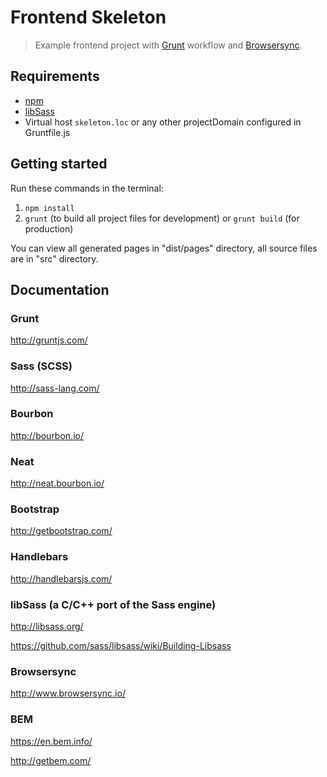 # Frontend Skeleton
> Example frontend project with [Grunt](https://github.com/gruntjs/grunt) workflow and [Browsersync](https://github.com/BrowserSync/grunt-browser-sync).

## Requirements

- [npm](https://github.com/npm/npm)
- [libSass](https://github.com/sass/libsass)
- Virtual host `skeleton.loc` or any other projectDomain configured in Gruntfile.js

## Getting started

Run these commands in the terminal:

1. `npm install`
2. `grunt` (to build all project files for development) or `grunt build` (for production)

You can view all generated pages in "dist/pages" directory, all source files are in "src" directory.

## Documentation

### Grunt
http://gruntjs.com/

### Sass (SCSS)
http://sass-lang.com/

### Bourbon
http://bourbon.io/

### Neat
http://neat.bourbon.io/

### Bootstrap
http://getbootstrap.com/

### Handlebars
http://handlebarsjs.com/

### libSass (a C/C++ port of the Sass engine)
http://libsass.org/

https://github.com/sass/libsass/wiki/Building-Libsass

### Browsersync
http://www.browsersync.io/

### BEM
https://en.bem.info/

http://getbem.com/